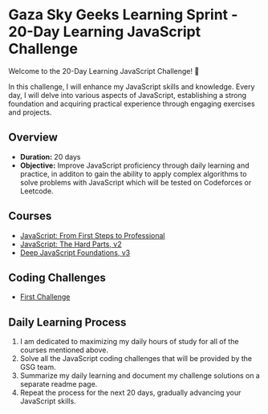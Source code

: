 
# Gaza Sky Geeks Learning Sprint - 20-Day Learning JavaScript Challenge

Welcome to the 20-Day Learning JavaScript Challenge! 🚀

In this challenge, I will enhance my JavaScript skills and knowledge. Every day, I will delve into various aspects of JavaScript, establishing a strong foundation and acquiring practical experience through engaging exercises and projects.

## Overview
- **Duration:** 20 days
- **Objective:** Improve JavaScript proficiency through daily learning and practice, in additon to gain the ability to apply complex algorithms to solve problems with JavaScript which will be tested on Codeforces or Leetcode.


## Courses
 - [JavaScript: From First Steps to Professional](https://frontendmasters.com/courses/javascript-first-steps/)
 - [JavaScript: The Hard Parts, v2](https://frontendmasters.com/courses/javascript-hard-parts-v2/)
 - [Deep JavaScript Foundations, v3](https://frontendmasters.com/courses/deep-javascript-v3/)

## Coding Challenges
 - [First Challenge](https://www.freecodecamp.org/learn/javascript-algorithms-and-data-structures/basic-algorithm-scripting/convert-celsius-to-fahrenheit)


## Daily Learning Process
1. I am dedicated to maximizing my daily hours of study for all of the courses mentioned above.
2. Solve all the JavaScript coding challenges that will be provided by the GSG team.
3. Summarize my daily learning and document my challenge solutions on a separate readme page.
4. Repeat the process for the next 20 days, gradually advancing your JavaScript skills.



